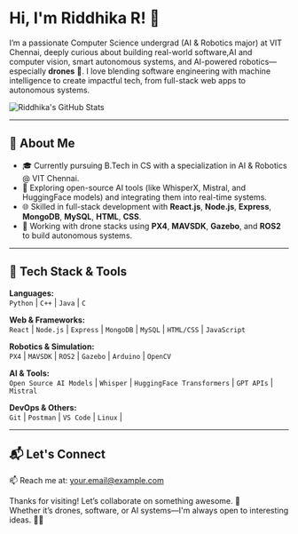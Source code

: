 # Hi, I'm Riddhika R! 👋

I’m a passionate Computer Science undergrad (AI & Robotics major) at VIT Chennai, deeply curious about building real-world software,AI and computer vision, smart autonomous systems, and AI-powered robotics—especially **drones** 🚁. I love blending software engineering with machine intelligence to create impactful tech, from full-stack web apps to autonomous  systems.

![Riddhika's GitHub Stats](https://github-readme-stats.vercel.app/api?username=riddhikq&theme=vue-dark&show_icons=true&hide_border=true&count_private=true)

---

## 🚀 About Me

- 🎓 Currently pursuing B.Tech in CS with a specialization in AI & Robotics @ VIT Chennai.
- 🧠 Exploring open-source AI tools (like WhisperX, Mistral, and HuggingFace models) and integrating them into real-time systems.
- 🌐 Skilled in full-stack development with **React.js**, **Node.js**, **Express**, **MongoDB**, **MySQL**, **HTML**, **CSS**.
- 🤖 Working with drone stacks using **PX4**, **MAVSDK**, **Gazebo**, and **ROS2** to build autonomous systems.


  

---

## 🧠 Tech Stack & Tools

**Languages:**  
`Python` | `C++` | `Java` | `C`

**Web & Frameworks:**  
`React` | `Node.js` | `Express` | `MongoDB` | `MySQL` | `HTML/CSS` | `JavaScript`

**Robotics & Simulation:**  
`PX4` | `MAVSDK` | `ROS2` | `Gazebo` | `Arduino` | `OpenCV`

**AI & Tools:**  
`Open Source AI Models` | `Whisper` | `HuggingFace Transformers` | `GPT APIs` | `Mistral`

**DevOps & Others:**  
`Git` | `Postman` | `VS Code` | `Linux` |


---

## 📬 Let's Connect

📫 Reach me at: [your.email@example.com](mailto:riddhika.625@gmail.com)



Thanks for visiting! Let’s collaborate on something awesome. 🤝  
Whether it’s drones, software, or AI systems—I'm always open to interesting ideas. 🚁💡
